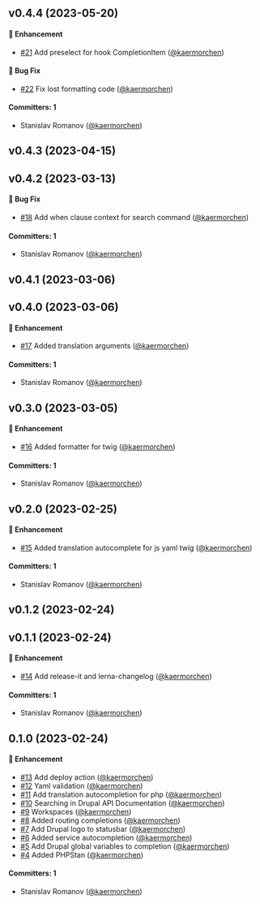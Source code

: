 
## v0.4.4 (2023-05-20)

#### :rocket: Enhancement
* [#21](https://github.com/kaermorchen/vscode-drupal/pull/21) Add preselect for hook CompletionItem ([@kaermorchen](https://github.com/kaermorchen))

#### :bug: Bug Fix
* [#22](https://github.com/kaermorchen/vscode-drupal/pull/22) Fix lost formatting code ([@kaermorchen](https://github.com/kaermorchen))

#### Committers: 1
- Stanislav Romanov ([@kaermorchen](https://github.com/kaermorchen))

## v0.4.3 (2023-04-15)

## v0.4.2 (2023-03-13)

#### :bug: Bug Fix
* [#18](https://github.com/kaermorchen/vscode-drupal/pull/18) Add when clause context for search command ([@kaermorchen](https://github.com/kaermorchen))

#### Committers: 1
- Stanislav Romanov ([@kaermorchen](https://github.com/kaermorchen))

## v0.4.1 (2023-03-06)

## v0.4.0 (2023-03-06)

#### :rocket: Enhancement
* [#17](https://github.com/kaermorchen/vscode-drupal/pull/17) Added translation arguments ([@kaermorchen](https://github.com/kaermorchen))

#### Committers: 1
- Stanislav Romanov ([@kaermorchen](https://github.com/kaermorchen))

## v0.3.0 (2023-03-05)

#### :rocket: Enhancement
* [#16](https://github.com/kaermorchen/vscode-drupal/pull/16) Added formatter for twig ([@kaermorchen](https://github.com/kaermorchen))

#### Committers: 1
- Stanislav Romanov ([@kaermorchen](https://github.com/kaermorchen))

## v0.2.0 (2023-02-25)

#### :rocket: Enhancement
* [#15](https://github.com/kaermorchen/vscode-drupal/pull/15) Added translation autocomplete for js yaml twig ([@kaermorchen](https://github.com/kaermorchen))

#### Committers: 1
- Stanislav Romanov ([@kaermorchen](https://github.com/kaermorchen))

## v0.1.2 (2023-02-24)

## v0.1.1 (2023-02-24)

#### :rocket: Enhancement
* [#14](https://github.com/kaermorchen/vscode-drupal/pull/14) Add release-it and lerna-changelog ([@kaermorchen](https://github.com/kaermorchen))

#### Committers: 1
- Stanislav Romanov ([@kaermorchen](https://github.com/kaermorchen))


## 0.1.0 (2023-02-24)

#### :rocket: Enhancement
* [#13](https://github.com/kaermorchen/vscode-drupal/pull/13) Add deploy action ([@kaermorchen](https://github.com/kaermorchen))
* [#12](https://github.com/kaermorchen/vscode-drupal/pull/12) Yaml validation ([@kaermorchen](https://github.com/kaermorchen))
* [#11](https://github.com/kaermorchen/vscode-drupal/pull/11) Add translation autocompletion for php ([@kaermorchen](https://github.com/kaermorchen))
* [#10](https://github.com/kaermorchen/vscode-drupal/pull/10) Searching in Drupal API Documentation ([@kaermorchen](https://github.com/kaermorchen))
* [#9](https://github.com/kaermorchen/vscode-drupal/pull/9) Workspaces ([@kaermorchen](https://github.com/kaermorchen))
* [#8](https://github.com/kaermorchen/vscode-drupal/pull/8) Added routing completions ([@kaermorchen](https://github.com/kaermorchen))
* [#7](https://github.com/kaermorchen/vscode-drupal/pull/7) Add Drupal logo to statusbar ([@kaermorchen](https://github.com/kaermorchen))
* [#6](https://github.com/kaermorchen/vscode-drupal/pull/6) Added service autocompletion ([@kaermorchen](https://github.com/kaermorchen))
* [#5](https://github.com/kaermorchen/vscode-drupal/pull/5) Add Drupal global variables to completion ([@kaermorchen](https://github.com/kaermorchen))
* [#4](https://github.com/kaermorchen/vscode-drupal/pull/4) Added PHPStan ([@kaermorchen](https://github.com/kaermorchen))

#### Committers: 1
- Stanislav Romanov ([@kaermorchen](https://github.com/kaermorchen))
